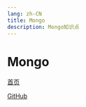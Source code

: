 ```yaml
---
lang: zh-CN
title: Mongo
description: Mongo知识点
---
```


# Mongo

<!-- 相对路径 -->
[首页](../README.md)  

<!-- URL -->
[GitHub](https://github.com/CatNulls) 